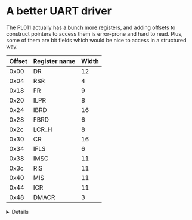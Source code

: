 # A better UART driver

The PL011 actually has [a bunch more registers][1], and adding offsets to construct pointers to access
them is error-prone and hard to read. Plus, some of them are bit fields which would be nice to
access in a structured way.

| Offset | Register name | Width |
| ------ | ------------- | ----- |
| 0x00   | DR            | 12    |
| 0x04   | RSR           | 4     |
| 0x18   | FR            | 9     |
| 0x20   | ILPR          | 8     |
| 0x24   | IBRD          | 16    |
| 0x28   | FBRD          | 6     |
| 0x2c   | LCR_H         | 8     |
| 0x30   | CR            | 16    |
| 0x34   | IFLS          | 6     |
| 0x38   | IMSC          | 11    |
| 0x3c   | RIS           | 11    |
| 0x40   | MIS           | 11    |
| 0x44   | ICR           | 11    |
| 0x48   | DMACR         | 3     |

<details>

- There are also some ID registers which have been omitted for brevity.

</details>

[1]: https://developer.arm.com/documentation/ddi0183/g/programmers-model/summary-of-registers
